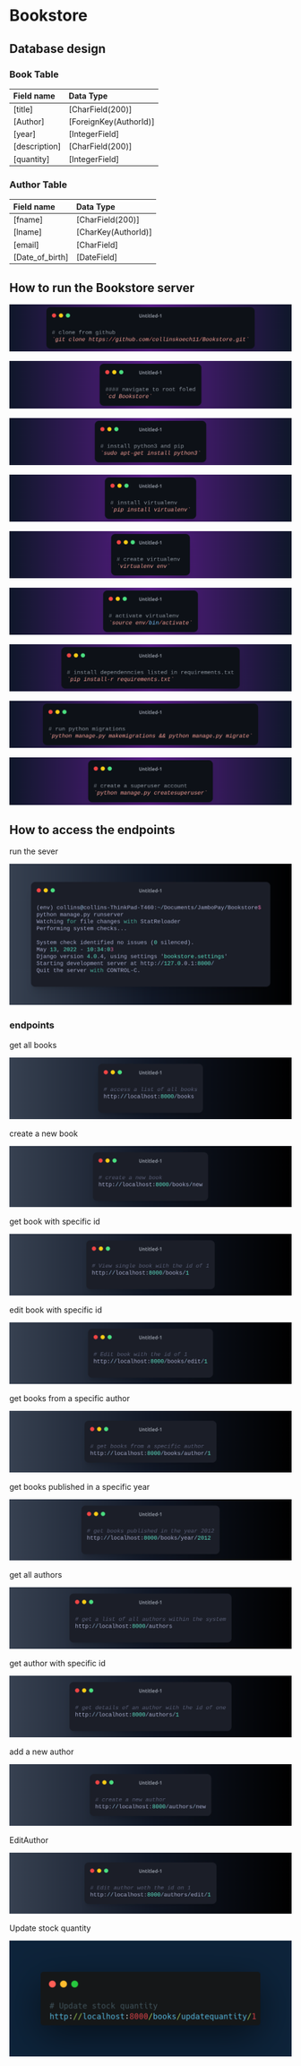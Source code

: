 # Bookstore

## Database design 

### Book Table
| Field name | Data Type | 
| :-- | :-- | 
| [title] | [CharField(200)] | 
| [Author] | [ForeignKey(AuthorId)] | 
| [year] | [IntegerField] | 
| [description] | [CharField(200)] | 
| [quantity] | [IntegerField] | 


### Author Table
| Field name | Data Type | 
| :-- | :-- | 
| [fname] | [CharField(200)] | 
| [lname] | [CharKey(AuthorId)] | 
| [email] | [CharField] | 
| [Date_of_birth] | [DateField] | 


## How to run the Bookstore server 

![clone from github](./resources/gitclone.png "Title")

![navigate](./resources/navigate.png "Title")

![install python](./resources/installpython.png "Title")


![install virtualenv](./resources/installvirtualenv.png "Title")


![create virtual environment](./resources/createvirtualenv.png "Title")


![activate virtualenv](./resources/activatevirtualenv.png "Title")


![install dependencies](./resources/installdependecies.png "Title")


![db migrations](./resources/dbmigrations.png "Title")


![create superuser](./resources/superuser.png "Title")


## How to access the endpoints

run the sever

![run server](./resources/runserver.png "Title")


### endpoints

get all books

![all books](./resources/books.png "Title")

create a new book

![new books](./resources/newbook.png "Title")

get book with specific id

![specific book](./resources/singlebook.png "Title")

edit book with specific id

![edit book](./resources/Editbook.png "Title")

get books from a specific author

![author specific book](./resources/authorsbook.png "Title")

get books published in a specific year

![books of a specific year](./resources/yearbook.png "Title")

get all authors

![all authors](./resources/authors.png "Title")

get author with specific id

![single authors](./resources/singleauthor.png "Title")

add a new author

![new author](./resources/newauthor.png "Title")

EditAuthor

![edit author](./resources/editauthor.png "Title")

Update stock quantity

![update stock quantity](./resources/updatequantity.png "Title")


